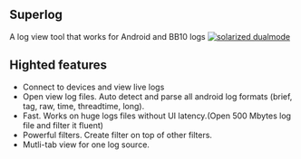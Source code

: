 ## Superlog
A log view tool that works for Android and BB10 logs
[![solarized dualmode](https://github.com/wangfei1975/superlog/raw/master/screenshots/superlog.png)](#features)

## Highted features
 * Connect to devices and view live logs
 * Open view log files. Auto detect and parse all android log formats (brief, tag, raw, time, threadtime, long).
 * Fast. Works on huge logs files without UI latency.(Open 500 Mbytes log file and filter it fluent) 
 * Powerful filters. Create filter on top of other filters.
 * Mutli-tab view for one log source.


